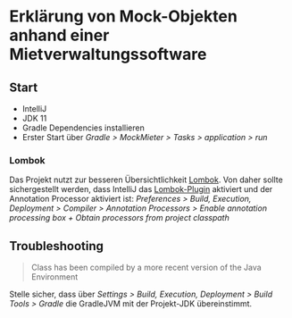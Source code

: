 # Erklärung von Mock-Objekten anhand einer Mietverwaltungssoftware

## Start
* IntelliJ
* JDK 11
* Gradle Dependencies installieren
* Erster Start über _Gradle > MockMieter > Tasks > application > run_

### Lombok
Das Projekt nutzt zur besseren Übersichtlichkeit [Lombok](https://projectlombok.org/). Von daher sollte sichergestellt werden, dass IntelliJ das [Lombok-Plugin](https://projectlombok.org/setup/intellij) aktiviert und der Annotation Processor aktiviert ist: _Preferences > Build, Execution, Deployment > Compiler > Annotation Processors > Enable annotation processing box + Obtain processors from project classpath_

## Troubleshooting
> Class has been compiled by a more recent version of the Java Environment

Stelle sicher, dass über _Settings > Build, Execution, Deployment > Build Tools > Gradle_ die GradleJVM mit der Projekt-JDK übereinstimmt.
